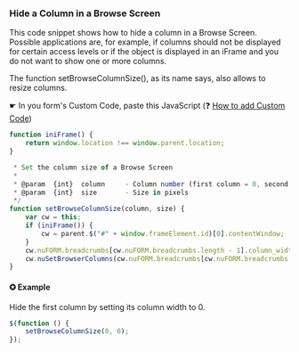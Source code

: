### Hide a Column in a Browse Screen

This code snippet shows how to hide a column in a Browse Screen. 
Possible applications are, for example, if columns should not be displayed for certain access levels or if the object is displayed in an iFrame and you do not want to show one or more columns.

The function setBrowseColumnSize(), as its name says, also allows to resize columns.

☛ In you form's Custom Code, paste this JavaScript (❓ [How to add Custom Code](/common/form_add_custom_code_javascript.gif))

```javascript
function iniFrame() {
    return window.location !== window.parent.location;
}

 * Set the column size of a Browse Screen
 *
 * @param  {int}  column     - Column number (first column = 0, second column = 1 etc.)
 * @param  {int}  size       - Size in pixels
 */
function setBrowseColumnSize(column, size) {
    var cw = this;
    if (iniFrame()) {
        cw = parent.$("#" + window.frameElement.id)[0].contentWindow;
    }
    cw.nuFORM.breadcrumbs[cw.nuFORM.breadcrumbs.length - 1].column_widths[column] = size;
    cw.nuSetBrowserColumns(cw.nuFORM.breadcrumbs[cw.nuFORM.breadcrumbs.length - 1].column_widths)
}
```


#### ✪ Example

Hide the first column by setting its column width to 0.
```javascript
$(function () {
    setBrowseColumnSize(0, 0);
});
```
